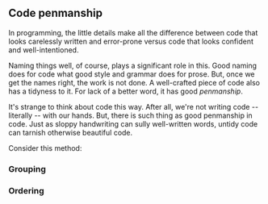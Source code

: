 ## Code penmanship

In programming, the little details make all the difference between code that looks carelessly written and error-prone versus code that looks confident and well-intentioned.

Naming things well, of course, plays a significant role in this. Good naming does for code what good style and grammar does for prose. But, once we get the names right, the work is not done. A well-crafted piece of code also has a tidyness to it. For lack of a better word, it has good _penmanship_. 

It's strange to think about code this way. After all, we're not writing code -- literally -- with our hands. But, there is such thing as good penmanship in code. Just as sloppy handwriting can sully well-written words, untidy code can tarnish otherwise beautiful code.

Consider this method:

### Grouping

### Ordering


